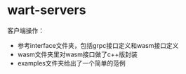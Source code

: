 # wart-servers

客户端操作：
- 参考interface文件夹，包括grpc接口定义和wasm接口定义
- wasm文件夹里对wasm接口做了c++版封装
- examples文件夹给出了一个简单的范例
